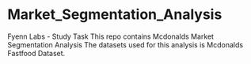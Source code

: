 # Market_Segmentation_Analysis
Fyenn Labs - Study Task
This repo contains Mcdonalds Market Segmentation Analysis
The datasets used for this analysis is Mcdonalds Fastfood Dataset.
